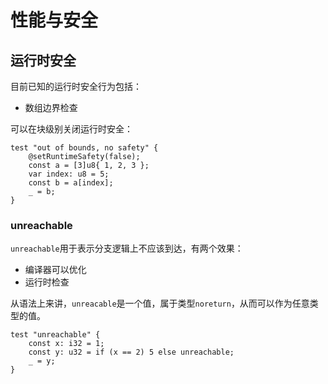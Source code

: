 # 性能与安全

## 运行时安全

目前已知的运行时安全行为包括：

- 数组边界检查

可以在块级别关闭运行时安全：

```zig
test "out of bounds, no safety" {
    @setRuntimeSafety(false);
    const a = [3]u8{ 1, 2, 3 };
    var index: u8 = 5;
    const b = a[index];
    _ = b;
}
```

### unreachable

`unreachable`用于表示分支逻辑上不应该到达，有两个效果：

- 编译器可以优化
- 运行时检查

从语法上来讲，`unreacable`是一个值，属于类型`noreturn`，从而可以作为任意类型的值。

```zig
test "unreachable" {
    const x: i32 = 1;
    const y: u32 = if (x == 2) 5 else unreachable;
    _ = y;
}
```